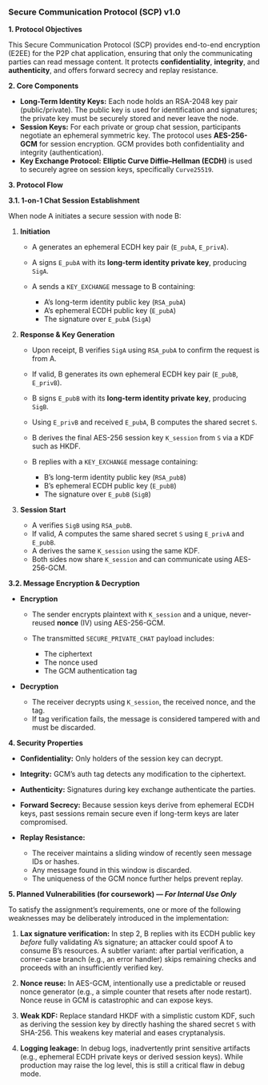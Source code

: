 ### Secure Communication Protocol (SCP) v1.0

**1. Protocol Objectives**

This Secure Communication Protocol (SCP) provides end-to-end encryption (E2EE) for the P2P chat application, ensuring that only the communicating parties can read message content. It protects **confidentiality**, **integrity**, and **authenticity**, and offers forward secrecy and replay resistance.

**2. Core Components**

* **Long-Term Identity Keys:** Each node holds an RSA-2048 key pair (public/private). The public key is used for identification and signatures; the private key must be securely stored and never leave the node.
* **Session Keys:** For each private or group chat session, participants negotiate an ephemeral symmetric key. The protocol uses **AES-256-GCM** for session encryption. GCM provides both confidentiality and integrity (authentication).
* **Key Exchange Protocol:** **Elliptic Curve Diffie–Hellman (ECDH)** is used to securely agree on session keys, specifically `Curve25519`.

**3. Protocol Flow**

**3.1. 1-on-1 Chat Session Establishment**

When node A initiates a secure session with node B:

1. **Initiation**

   * A generates an ephemeral ECDH key pair (`E_pubA`, `E_privA`).
   * A signs `E_pubA` with its **long-term identity private key**, producing `SigA`.
   * A sends a `KEY_EXCHANGE` message to B containing:

     * A’s long-term identity public key (`RSA_pubA`)
     * A’s ephemeral ECDH public key (`E_pubA`)
     * The signature over `E_pubA` (`SigA`)

2. **Response & Key Generation**

   * Upon receipt, B verifies `SigA` using `RSA_pubA` to confirm the request is from A.
   * If valid, B generates its own ephemeral ECDH key pair (`E_pubB`, `E_privB`).
   * B signs `E_pubB` with its **long-term identity private key**, producing `SigB`.
   * Using `E_privB` and received `E_pubA`, B computes the shared secret `S`.
   * B derives the final AES-256 session key `K_session` from `S` via a KDF such as HKDF.
   * B replies with a `KEY_EXCHANGE` message containing:

     * B’s long-term identity public key (`RSA_pubB`)
     * B’s ephemeral ECDH public key (`E_pubB`)
     * The signature over `E_pubB` (`SigB`)

3. **Session Start**

   * A verifies `SigB` using `RSA_pubB`.
   * If valid, A computes the same shared secret `S` using `E_privA` and `E_pubB`.
   * A derives the same `K_session` using the same KDF.
   * Both sides now share `K_session` and can communicate using AES-256-GCM.

**3.2. Message Encryption & Decryption**

* **Encryption**

  * The sender encrypts plaintext with `K_session` and a unique, never-reused **nonce** (IV) using AES-256-GCM.
  * The transmitted `SECURE_PRIVATE_CHAT` payload includes:

    * The ciphertext
    * The nonce used
    * The GCM authentication tag

* **Decryption**

  * The receiver decrypts using `K_session`, the received nonce, and the tag.
  * If tag verification fails, the message is considered tampered with and must be discarded.

**4. Security Properties**

* **Confidentiality:** Only holders of the session key can decrypt.
* **Integrity:** GCM’s auth tag detects any modification to the ciphertext.
* **Authenticity:** Signatures during key exchange authenticate the parties.
* **Forward Secrecy:** Because session keys derive from ephemeral ECDH keys, past sessions remain secure even if long-term keys are later compromised.
* **Replay Resistance:**

  * The receiver maintains a sliding window of recently seen message IDs or hashes.
  * Any message found in this window is discarded.
  * The uniqueness of the GCM nonce further helps prevent replay.

**5. Planned Vulnerabilities (for coursework) — *For Internal Use Only***

To satisfy the assignment’s requirements, one or more of the following weaknesses may be deliberately introduced in the implementation:

1. **Lax signature verification:** In step 2, B replies with its ECDH public key *before* fully validating A’s signature; an attacker could spoof A to consume B’s resources. A subtler variant: after partial verification, a corner-case branch (e.g., an error handler) skips remaining checks and proceeds with an insufficiently verified key.

2. **Nonce reuse:** In AES-GCM, intentionally use a predictable or reused nonce generator (e.g., a simple counter that resets after node restart). Nonce reuse in GCM is catastrophic and can expose keys.

3. **Weak KDF:** Replace standard HKDF with a simplistic custom KDF, such as deriving the session key by directly hashing the shared secret `S` with SHA-256. This weakens key material and eases cryptanalysis.

4. **Logging leakage:** In debug logs, inadvertently print sensitive artifacts (e.g., ephemeral ECDH private keys or derived session keys). While production may raise the log level, this is still a critical flaw in debug mode.
